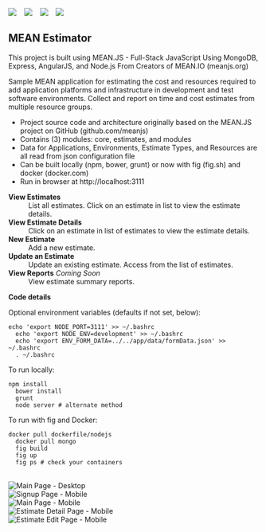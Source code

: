 <div class="page-header">
<p>
<a href='https://travis-ci.org/garystafford/meanestimator'><img src='https://travis-ci.org/garystafford/meanestimator.svg?branch=master'></a>
&nbsp;&nbsp;
<a href='https://david-dm.org/garystafford/meanestimator'><img src='https://david-dm.org/garystafford/meanestimator.png'></a>
&nbsp;&nbsp;
<a href='https://david-dm.org/garystafford/meanestimator#info=devDependencies'><img src='https://david-dm.org/garystafford/meanestimator/dev-status.png'></a>
&nbsp;&nbsp;
<a href='https://codeship.com/projects/46419'><img src='https://codeship.com/projects/ffb358c0-4ab8-0132-efcb-7aa9472b8ea5/status'></a>
</p>
<h2>MEAN Estimator</h2>
</div>
<p>
  This project is built using MEAN.JS - Full-Stack JavaScript Using MongoDB, Express, AngularJS, and Node.js
  From Creators of MEAN.IO (meanjs.org)
</p>
<p>
  Sample MEAN application for estimating the cost and resources required to add application platforms and
  infrastructure in development and test software environments. Collect and report on time and cost estimates
  from multiple resource groups.
  <ul>
    <li>
      Project source code and architecture originally based on the MEAN.JS project on GitHub
      (github.com/meanjs)
    </li>
    <li>
      Contains (3) modules: core, estimates, and modules
    </li>
    <li>
      Data for Applications, Environments, Estimate Types, and Resources are all read from json configuration file
    </li>
    <li>
      Can be built locally (npm, bower, grunt) or now with fig (fig.sh) and docker (docker.com)
    </li>
    <li>
      Run in browser at http://localhost:3111
    </li>
    </ul>
</p>
<dl>
  <dt><strong>View Estimates</strong></dt>
  <dd>
    List all estimates. Click on an estimate in list to view the estimate details.
    <br>
  </dd>
  <dt><strong>View Estimate Details</strong></dt>
  <dd>
    Click on an estimate in list of estimates to view the estimate details.
    <br>
  </dd>
  <dt><strong>New Estimate</strong></dt>
  <dd>
    Add a new estimate.
    <br>
  </dd>
  <dt><strong>Update an Estimate</strong></dt>
  <dd>
    Update an existing estimate. Access from the list of estimates.
    <br>
  </dd>
  <dt><strong>View Reports</strong> <i>Coming Soon</i></dt>
  <dd>
    View estimate summary reports.
  </dd>
</dl>
<strong>Code details</strong>
<p>
  Optional environment variables (defaults if not set, below):<br/>
  <pre><code>echo 'export NODE_PORT=3111' >> ~/.bashrc
  echo 'export NODE_ENV=development' >> ~/.bashrc
  echo 'export ENV_FORM_DATA=../../app/data/formData.json' >> ~/.bashrc
  . ~/.bashrc</code></pre>
</p>
<p> To run locally:<br/>
  <pre><code>npm install
  bower install
  grunt
  node server # alternate method</code></pre>
</p>
<p>
  To run with fig and Docker:<br />
  <pre><code>docker pull dockerfile/nodejs
  docker pull mongo
  fig build
  fig up
  fig ps # check your containers</code></pre>
</p>
<br>
<img src="https://github.com/garystafford/meanestimator/blob/master/images/main_page.png?raw=true" alt="Main Page - Desktop">
<br>
<img src="https://github.com/garystafford/meanestimator/blob/master/images/signup_mobile.png?raw=true" alt="Signup Page - Mobile">
<br>
<img src="https://github.com/garystafford/meanestimator/blob/master/images/main_page_mobile.png?raw=true" alt="Main Page - Mobile">
<br>
<img src="https://github.com/garystafford/meanestimator/blob/master/images/estimate_detail_mobile.png?raw=true" alt="Estimate Detail Page - Mobile">
<br>
<img src="https://github.com/garystafford/meanestimator/blob/master/images/edit_estimate_mobile.png?raw=true" alt="Estimate Edit Page - Mobile">
